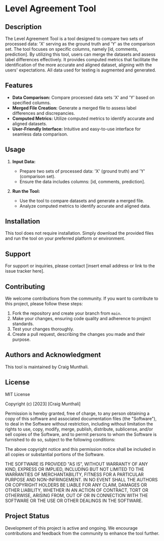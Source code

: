# Level Agreement Tool

## Description

The Level Agreement Tool is a tool designed to compare two sets of processed data: 'X' serving as the ground truth and 'Y' as the comparison set. The tool focuses on specific columns, namely [id, comments, prediction]. By utilizing this tool, users can merge the datasets and assess label differences effectively. It provides computed metrics that facilitate the identification of the more accurate and aligned dataset, aligning with the users' expectations. All data used for testing is augmented and generated.

## Features

- **Data Comparison:** Compare processed data sets 'X' and 'Y' based on specified columns.
- **Merged File Creation:** Generate a merged file to assess label differences and discrepancies.
- **Computed Metrics:** Utilize computed metrics to identify accurate and aligned datasets.
- **User-Friendly Interface:** Intuitive and easy-to-use interface for seamless data comparison.

## Usage

1. **Input Data:**
   - Prepare two sets of processed data: 'X' (ground truth) and 'Y' (comparison set).
   - Ensure the data includes columns: [id, comments, prediction].

2. **Run the Tool:**
   - Use the tool to compare datasets and generate a merged file.
   - Analyze computed metrics to identify accurate and aligned data.

## Installation

This tool does not require installation. Simply download the provided files and run the tool on your preferred platform or environment.

## Support

For support or inquiries, please contact [insert email address or link to the issue tracker here].

## Contributing

We welcome contributions from the community. If you want to contribute to this project, please follow these steps:

1. Fork the repository and create your branch from `main`.
2. Make your changes, ensuring code quality and adherence to project standards.
3. Test your changes thoroughly.
4. Create a pull request, describing the changes you made and their purpose.

## Authors and Acknowledgment

This tool is maintained by Craig Munthali. 

## License

MIT License

Copyright (c) [2023] [Craig Munthali]

Permission is hereby granted, free of charge, to any person obtaining a copy
of this software and associated documentation files (the "Software"), to deal
in the Software without restriction, including without limitation the rights
to use, copy, modify, merge, publish, distribute, sublicense, and/or sell
copies of the Software, and to permit persons to whom the Software is
furnished to do so, subject to the following conditions:

The above copyright notice and this permission notice shall be included in
all copies or substantial portions of the Software.

THE SOFTWARE IS PROVIDED "AS IS", WITHOUT WARRANTY OF ANY KIND, EXPRESS OR
IMPLIED, INCLUDING BUT NOT LIMITED TO THE WARRANTIES OF MERCHANTABILITY,
FITNESS FOR A PARTICULAR PURPOSE AND NON-INFRINGEMENT. IN NO EVENT SHALL THE
AUTHORS OR COPYRIGHT HOLDERS BE LIABLE FOR ANY CLAIM, DAMAGES OR OTHER
LIABILITY, WHETHER IN AN ACTION OF CONTRACT, TORT OR OTHERWISE, ARISING FROM,
OUT OF OR IN CONNECTION WITH THE SOFTWARE OR THE USE OR OTHER DEALINGS IN
THE SOFTWARE.

## Project Status

Development of this project is active and ongoing. We encourage contributions and feedback from the community to enhance the tool further.
